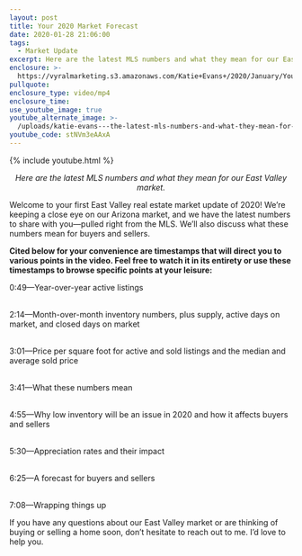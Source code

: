 ```yaml
---
layout: post
title: Your 2020 Market Forecast
date: 2020-01-28 21:06:00
tags:
  - Market Update
excerpt: Here are the latest MLS numbers and what they mean for our East Valley market.
enclosure: >-
  https://vyralmarketing.s3.amazonaws.com/Katie+Evans+/2020/January/Your+2020+Market+Forecast.mp4
pullquote:
enclosure_type: video/mp4
enclosure_time:
use_youtube_image: true
youtube_alternate_image: >-
  /uploads/katie-evans---the-latest-mls-numbers-and-what-they-mean-for-our-2020-market-youtube.jpg
youtube_code: stNVm3eAAxA
---
```


{% include youtube.html %}

<p style="text-align: center;"><em>Here are the latest MLS numbers and what they mean for our East Valley market.</em></p>

Welcome to your first East Valley real estate market update of 2020\! We’re keeping a close eye on our Arizona market, and we have the latest numbers to share with you—pulled right from the MLS. We’ll also discuss what these numbers mean for buyers and sellers.

**Cited below for your convenience are timestamps that will direct you to various points in the video. Feel free to watch it in its entirety or use these timestamps to browse specific points at your leisure:&nbsp;**

0:49—Year-over-year active listings&nbsp;

<br>2:14—Month-over-month inventory numbers, plus supply, active days on market, and closed days on market

<br>3:01—Price per square foot for active and sold listings and the median and average sold price

<br>3:41—What these numbers mean&nbsp;

<br>4:55—Why low inventory will be an issue in 2020 and how it affects buyers and sellers

<br>5:30—Appreciation rates and their impact

<br>6:25—A forecast for buyers and sellers&nbsp;

<br>7:08—Wrapping things up

If you have any questions about our East Valley market or are thinking of buying or selling a home soon, don’t hesitate to reach out to me. I’d love to help you.<br>&nbsp;

&nbsp;